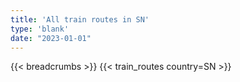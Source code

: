 ```yaml
---
title: 'All train routes in SN'
type: 'blank'
date: "2023-01-01"
---
```


{{< breadcrumbs >}}
{{< train_routes country=SN >}}
